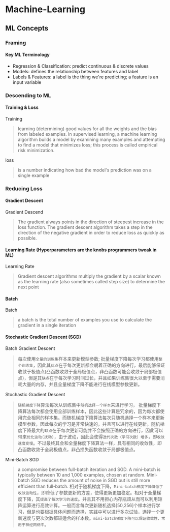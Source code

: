 # Machine-Learning
## ML Concepts
### Framing
#### Key ML Terminology 
- Regression & Classification: predict continuous & discrete values
- Models: defines the relationship between features and label
- Labels & Features: a label is the thing we're predicting; a feature is an input variable

### Descending to ML
#### Training & Loss
Training
> learning (determining) good values for all the weights and the bias from labeled examples. In supervised learning, a machine learning algorithm builds a model by examining many examples and attempting to find a model that minimizes loss; this process is called empirical risk minimization.

loss 
> is a number indicating how bad the model's prediction was on a single example

### Reducing Loss
#### Gradient Descent

Gradient Descend
> The gradient always points in the direction of steepest increase in the loss function. The gradient descent algorithm takes a step in the direction of the negative gradient in order to reduce loss as quickly as possible.

#### Learning Rate (Hyperparameters are the knobs programmers tweak in ML)
Learning Rate
> Gradient descent algorithms multiply the gradient by a scalar known as the learning rate (also sometimes called step size) to determine the next point

#### Batch
Batch
> a batch is the total number of examples you use to calculate the gradient in a single iteration

#### Stochastic Gradient Descent (SGD)

Batch Gradient Descent
> 每次使用`全量的训练集`样本来更新模型参数; 批量梯度下降每次学习都使用`整个训练集`，因此其`优点`在于每次更新都会朝着正确的方向进行，最后能够保证收敛于极值点(凸函数收敛于全局极值点，非凸函数可能会收敛于局部极值点)，但是其`缺点`在于每次学习时间过长，并且如果训练集很大以至于需要消耗大量的内存，并且全量梯度下降不能进行在线模型参数更新。

Stochastic Gradient Descent
> `随机梯度下降`算法每次从训练集中`随机选择一个样本`来进行学习，
批量梯度下降算法每次都会使用全部训练样本，因此这些计算是冗余的，因为每次都使用完全相同的样本集。而随机梯度下降算法每次只随机选择一个样本来更新模型参数，因此每次的学习是非常快速的，并且可以进行在线更新。随机梯度下降最大的`缺点`在于每次更新可能并不会按照正确的方向进行，因此可以带来`优化波动(扰动)`，由于波动，因此会使得`迭代次数（学习次数）增多`，即`收敛速度变慢`。不过最终其会和全量梯度下降算法一样，具有相同的收敛性，即凸函数收敛于全局极值点，非凸损失函数收敛于局部极值点。

Mini-Batch SGD
> a compromise between full-batch iteration and SGD. A mini-batch is typically between 10 and 1,000 examples, chosen at random. Mini-batch SGD reduces the amount of noise in SGD but is still more efficient than full-batch. 相对于随机梯度下降，`Mini-batch梯度下降降低了收敛波动性`，即降低了参数更新的方差，使得更新更加稳定。相对于全量梯度下降，其`提高了每次学习的速度`。并且其不用担心内存瓶颈从而可以利用矩阵运算进行高效计算。一般而言每次更新随机选择[50,256]个样本进行学习，但是也要根据具体问题而选择，实践中可以进行多次试验，选择一个更新速度与更次次数都较适合的样本数。`mini-batch梯度下降可以保证收敛性，常用于神经网络中`。


